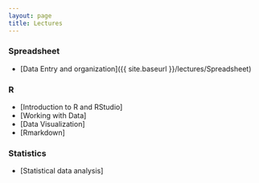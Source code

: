 ```yaml
---
layout: page
title: Lectures
---
```


### Spreadsheet

* [Data Entry and organization]({{ site.baseurl }}/lectures/Spreadsheet)

### R

* [Introduction to R and RStudio]
* [Working with Data]
* [Data Visualization]
* [Rmarkdown]


### Statistics

* [Statistical data analysis]


